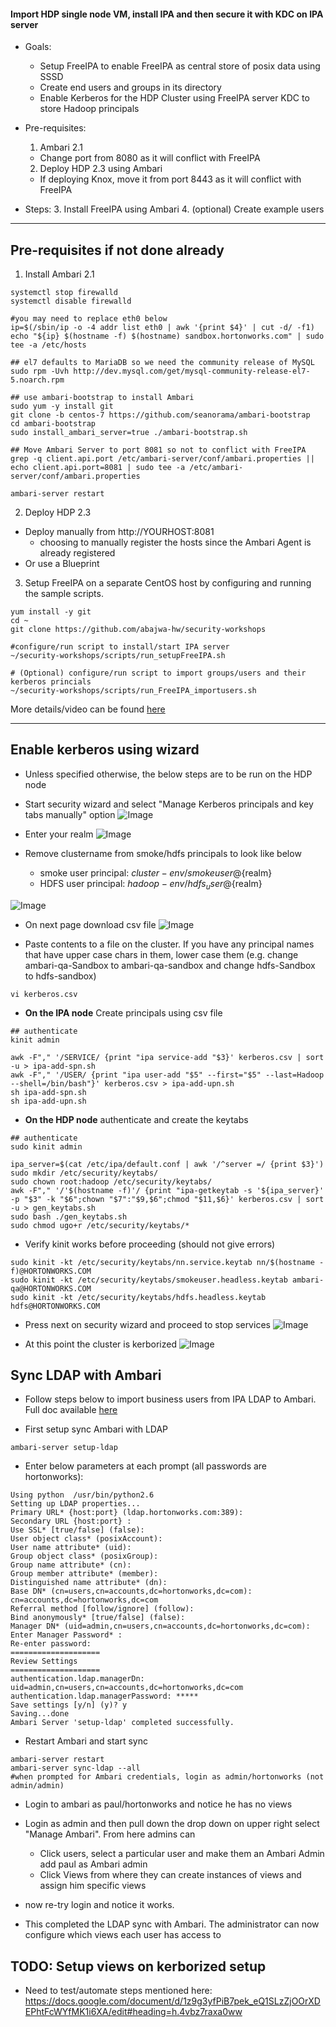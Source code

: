 ####  Import HDP single node VM, install IPA and then secure it with KDC on IPA server  

- Goals: 
  - Setup FreeIPA to enable FreeIPA as central store of posix data using SSSD
  - Create end users and groups in its directory 
  - Enable Kerberos for the HDP Cluster using FreeIPA server KDC to store Hadoop principals
  
- Pre-requisites: 
  1. Ambari 2.1
    - Change port from 8080 as it will conflict with FreeIPA
  2. Deploy HDP 2.3 using Ambari
    - If deploying Knox, move it from port 8443 as it will conflict with FreeIPA

- Steps:
  3. Install FreeIPA using Ambari
  4. (optional) Create example users

-----------------------

## Pre-requisites if not done already

1. Install Ambari 2.1 

```
systemctl stop firewalld
systemctl disable firewalld

#you may need to replace eth0 below
ip=$(/sbin/ip -o -4 addr list eth0 | awk '{print $4}' | cut -d/ -f1)
echo "${ip} $(hostname -f) $(hostname) sandbox.hortonworks.com" | sudo tee -a /etc/hosts

## el7 defaults to MariaDB so we need the community release of MySQL
sudo rpm -Uvh http://dev.mysql.com/get/mysql-community-release-el7-5.noarch.rpm

## use ambari-bootstrap to install Ambari
sudo yum -y install git
git clone -b centos-7 https://github.com/seanorama/ambari-bootstrap
cd ambari-bootstrap
sudo install_ambari_server=true ./ambari-bootstrap.sh

## Move Ambari Server to port 8081 so not to conflict with FreeIPA
grep -q client.api.port /etc/ambari-server/conf/ambari.properties || echo client.api.port=8081 | sudo tee -a /etc/ambari-server/conf/ambari.properties

ambari-server restart
```

2. Deploy HDP 2.3

  - Deploy manually from http://YOURHOST:8081
    - choosing to manually register the hosts since the Ambari Agent is already registered
  - Or use a Blueprint

3. Setup FreeIPA on a separate CentOS host by configuring and running the sample scripts. 
```
yum install -y git
cd ~
git clone https://github.com/abajwa-hw/security-workshops

#configure/run script to install/start IPA server
~/security-workshops/scripts/run_setupFreeIPA.sh

# (Optional) configure/run script to import groups/users and their kerberos princials
~/security-workshops/scripts/run_FreeIPA_importusers.sh
```
More details/video can be found [here](https://github.com/abajwa-hw/security-workshops/blob/master/Setup-LDAP-IPA.md)
  

------------------

## Enable kerberos using wizard

- Unless specified otherwise, the below steps are to be run on the HDP node
  
- Start security wizard and select "Manage Kerberos principals and key tabs manually" option
![Image](../master/screenshots/2.3-ipa-kerb-1.png?raw=true)

- Enter your realm
![Image](../master/screenshots/2.3-ipa-kerb-2.png?raw=true)

- Remove clustername from smoke/hdfs principals to look like below
  - smoke user principal: ${cluster-env/smokeuser}@${realm}
  - HDFS user principal: ${hadoop-env/hdfs_user}@${realm}

![Image](../master/screenshots/2.3-ipa-kerb-3.png?raw=true)

- On next page download csv file
![Image](../master/screenshots/2.3-ipa-kerb-4.png?raw=true)

-  Paste contents to a file on the cluster. If you have any principal names that have upper case chars in them, lower case them (e.g. change ambari-qa-Sandbox to ambari-qa-sandbox and change hdfs-Sandbox to hdfs-sandbox)
```
vi kerberos.csv
```

- **On the IPA node** Create principals using csv file

```
## authenticate
kinit admin
```

```
awk -F"," '/SERVICE/ {print "ipa service-add "$3}' kerberos.csv | sort -u > ipa-add-spn.sh
awk -F"," '/USER/ {print "ipa user-add "$5" --first="$5" --last=Hadoop --shell=/bin/bash"}' kerberos.csv > ipa-add-upn.sh
sh ipa-add-spn.sh
sh ipa-add-upn.sh
```

- **On the HDP node** authenticate and create the keytabs

```
## authenticate
sudo kinit admin
```

```
ipa_server=$(cat /etc/ipa/default.conf | awk '/^server =/ {print $3}')
sudo mkdir /etc/security/keytabs/
sudo chown root:hadoop /etc/security/keytabs/
awk -F"," '/'$(hostname -f)'/ {print "ipa-getkeytab -s '${ipa_server}' -p "$3" -k "$6";chown "$7":"$9,$6";chmod "$11,$6}' kerberos.csv | sort -u > gen_keytabs.sh
sudo bash ./gen_keytabs.sh
sudo chmod ugo+r /etc/security/keytabs/*
```

- Verify kinit works before proceeding (should not give errors)

```
sudo kinit -kt /etc/security/keytabs/nn.service.keytab nn/$(hostname -f)@HORTONWORKS.COM
sudo kinit -kt /etc/security/keytabs/smokeuser.headless.keytab ambari-qa@HORTONWORKS.COM
sudo kinit -kt /etc/security/keytabs/hdfs.headless.keytab hdfs@HORTONWORKS.COM
```

- Press next on security wizard and proceed to stop services
![Image](../master/screenshots/2.3-ipa-kerb-stop.png?raw=true)


- At this point the cluster is kerborized
![Image](../master/screenshots/2.3-ipa-kerb-7.png?raw=true)



## Sync LDAP with Ambari

- Follow steps below to import business users from IPA LDAP to Ambari. Full doc available [here](http://docs.hortonworks.com/HDPDocuments/Ambari-2.0.0.0/Ambari_Doc_Suite/Ambari_Security_v20.pdf)

- First setup sync Ambari with LDAP
```
ambari-server setup-ldap
```
- Enter below parameters at each prompt (all passwords are hortonworks):
```
Using python  /usr/bin/python2.6
Setting up LDAP properties...
Primary URL* {host:port} (ldap.hortonworks.com:389):
Secondary URL {host:port} :
Use SSL* [true/false] (false):
User object class* (posixAccount):
User name attribute* (uid):
Group object class* (posixGroup):
Group name attribute* (cn):
Group member attribute* (member):
Distinguished name attribute* (dn):
Base DN* (cn=users,cn=accounts,dc=hortonworks,dc=com): cn=accounts,dc=hortonworks,dc=com
Referral method [follow/ignore] (follow):
Bind anonymously* [true/false] (false):
Manager DN* (uid=admin,cn=users,cn=accounts,dc=hortonworks,dc=com):
Enter Manager Password* :
Re-enter password:
====================
Review Settings
====================
authentication.ldap.managerDn: uid=admin,cn=users,cn=accounts,dc=hortonworks,dc=com
authentication.ldap.managerPassword: *****
Save settings [y/n] (y)? y
Saving...done
Ambari Server 'setup-ldap' completed successfully.
```

- Restart Ambari and start sync
```
ambari-server restart
ambari-server sync-ldap --all
#when prompted for Ambari credentials, login as admin/hortonworks (not admin/admin)
```

- Login to ambari as paul/hortonworks and notice he has no views

- Login as admin and then pull down the drop down on upper right select "Manage Ambari". From here admins can 
  - Click users, select a particular user and make them an Ambari Admin add paul as Ambari admin 
  - Click Views from where they can create instances of views and assign him specific views

- now re-try login and notice it works. 

- This completed the LDAP sync with Ambari. The administrator can now configure which views each user has access to

## TODO: Setup views on kerborized setup
  - Need to test/automate steps mentioned here: https://docs.google.com/document/d/1z9g3yfPiB7pek_eQ1SLzZjOOrXDEPhtFcWYfMK1i6XA/edit#heading=h.4vbz7raxa0ww
